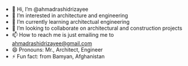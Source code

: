 - 👋 Hi, I’m @ahmadrashidrizayee
- 👀 I’m interested in architecture and engineering
- 🌱 I’m currently learning architectual engineering
- 💞️ I’m looking to collaborate on architectural and construction projects
- 📫 How to reach me is just emailing me to ahmadrashidrizayee@gmail.com
- 😄 Pronouns: Mr., Architect, Engineer
- ⚡ Fun fact: from Bamyan, Afghanistan

<!---
ahmadrizayee/ahmadrizayee is a ✨ special ✨ repository because its `README.md` (this file) appears on your GitHub profile.
You can click the Preview link to take a look at your changes.
--->
